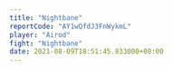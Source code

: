 ```yaml
---
title: "Nightbane"
reportCode: "AY1wQfdJ3FnWykmL"
player: "Airod"
fight: "Nightbane"
date: 2021-08-09T18:51:45.833000+00:00
---
```

